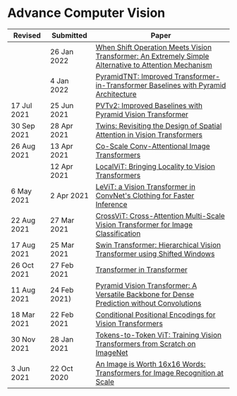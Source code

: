 # Advance Computer Vision

| Revised | Submitted | Paper |
| --- | --- | --- |
|  | 26 Jan 2022 | [When Shift Operation Meets Vision Transformer: An Extremely Simple Alternative to Attention Mechanism](https://arxiv.org/abs/2201.10801) |
| | 4 Jan 2022 | [PyramidTNT: Improved Transformer-in-Transformer Baselines with Pyramid Architecture](https://arxiv.org/abs/2201.00978)|
| 17 Jul 2021 | 25 Jun 2021 | [PVTv2: Improved Baselines with Pyramid Vision Transformer](https://arxiv.org/abs/2106.13797) |
| 30 Sep 2021 | 28 Apr 2021 | [Twins: Revisiting the Design of Spatial Attention in Vision Transformers](https://arxiv.org/abs/2104.13840) |
| 26 Aug 2021 | 13 Apr 2021 | [Co-Scale Conv-Attentional Image Transformers](https://arxiv.org/abs/2104.06399) | 
| | 12 Apr 2021 | [LocalViT: Bringing Locality to Vision Transformers](https://arxiv.org/abs/2104.05707) | 
| 6 May 2021 | 2 Apr 2021 | [LeViT: a Vision Transformer in ConvNet's Clothing for Faster Inference](https://arxiv.org/abs/2104.01136) |
| 22 Aug 2021 | 27 Mar 2021 | [CrossViT: Cross-Attention Multi-Scale Vision Transformer for Image Classification](https://arxiv.org/abs/2103.14899) | |
| 17 Aug 2021 | 25 Mar 2021 | [Swin Transformer: Hierarchical Vision Transformer using Shifted Windows](https://arxiv.org/abs/2103.14030) |
| 26 Oct 2021 | 27 Feb 2021 | [Transformer in Transformer](https://arxiv.org/abs/2103.00112) |
| 11 Aug 2021 | 24 Feb 2021) | [Pyramid Vision Transformer: A Versatile Backbone for Dense Prediction without Convolutions](https://arxiv.org/abs/2102.12122) |
| 18 Mar 2021 | 22 Feb 2021 | [Conditional Positional Encodings for Vision Transformers](https://arxiv.org/abs/2102.10882) |
| 30 Nov 2021 | 28 Jan 2021 | [Tokens-to-Token ViT: Training Vision Transformers from Scratch on ImageNet](https://arxiv.org/abs/2101.11986) |
| 3 Jun 2021 | 22 Oct 2020 | [An Image is Worth 16x16 Words: Transformers for Image Recognition at Scale](https://arxiv.org/abs/2010.11929) |